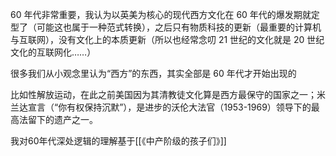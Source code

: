 60 年代非常重要，我认为以英美为核心的现代西方文化在 60 年代的爆发期就定型了（可能这也属于一种范式转换），之后只有物质科技的更新（最重要的计算机与互联网），没有文化上的本质更新（所以也经常念叨 21 世纪的文化就是 20 世纪文化的互联网化……）

很多我们从小观念里认为“西方”的东西，其实全部是 60 年代才开始出现的

比如性解放运动，在此之前美国因为其清教徒文化算是西方最保守的国家之一；米兰达宣言（“你有权保持沉默”），是进步的沃伦大法官（1953-1969）领导下的最高法留下的遗产之一。

我对60年代深处逻辑的理解基于[[《中产阶级的孩子们》]]